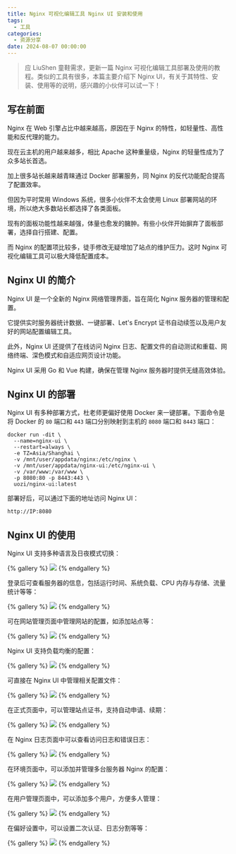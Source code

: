 ```yaml
---
title: Nginx 可视化编辑工具 Nginx UI 安装和使用
tags:
  - 工具
categories:
  - 资源分享
date: 2024-08-07 00:00:00
---
```


> 应 LiuShen 童鞋需求，更新一篇 Nginx 可视化编辑工具部署及使用的教程。类似的工具有很多，本篇主要介绍下 Nginx UI，有关于其特性、安装、使用等的说明，感兴趣的小伙伴可以试一下！

<!-- more -->

## 写在前面

Nginx 在 Web 引擎占比中越来越高，原因在于 Nginx 的特性，如轻量性、高性能和反代理的能力。

现在云主机的用户越来越多，相比 Apache 这种重量级，Nginx 的轻量性成为了众多站长首选。

加上很多站长越来越青睐通过 Docker 部署服务，同 Nginx 的反代功能配合提高了配置效率。

但因为平时常用 Windows 系统，很多小伙伴不太会使用 Linux 部署网站的环境，所以绝大多数站长都选择了各类面板。

现有的面板功能性越来越强，体量也愈发的臃肿。有些小伙伴开始摒弃了面板部署，选择自行搭建、配置。

而 Nginx 的配置项比较多，徒手修改无疑增加了站点的维护压力。这时 Nginx 可视化编辑工具可以极大降低配置成本。

## Nginx UI 的简介

Nginx UI 是一个全新的 Nginx 网络管理界面，旨在简化 Nginx 服务器的管理和配置。

它提供实时服务器统计数据、一键部署、Let's Encrypt 证书自动续签以及用户友好的网站配置编辑工具。

此外，Nginx UI 还提供了在线访问 Nginx 日志、配置文件的自动测试和重载、网络终端、深色模式和自适应网页设计功能。

Nginx UI 采用 Go 和 Vue 构建，确保在管理 Nginx 服务器时提供无缝高效体验。

## Nginx UI 的部署

Nginx UI 有多种部署方式，杜老师更偏好使用 Docker 来一键部署。下面命令是将 Docker 的 `80` 端口和 `443` 端口分别映射到主机的 `8080` 端口和 `8443` 端口：

```
docker run -dit \
  --name=nginx-ui \
  --restart=always \
  -e TZ=Asia/Shanghai \
  -v /mnt/user/appdata/nginx:/etc/nginx \
  -v /mnt/user/appdata/nginx-ui:/etc/nginx-ui \
  -v /var/www:/var/www \
  -p 8080:80 -p 8443:443 \
  uozi/nginx-ui:latest
```

部署好后，可以通过下面的地址访问 Nginx UI：

```
http://IP:8080
```

## Nginx UI 的使用

Nginx UI 支持多种语言及日夜模式切换：

{% gallery %}
![](https://cdn.dusays.com/2024/08/735-1.jpg)
{% endgallery %}

登录后可查看服务器的信息，包括运行时间、系统负载、CPU 内存与存储、流量统计等等：

{% gallery %}
![](https://cdn.dusays.com/2024/08/735-2.jpg)
{% endgallery %}

可在网站管理页面中管理网站的配置，如添加站点等：

{% gallery %}
![](https://cdn.dusays.com/2024/08/735-3.jpg)
{% endgallery %}

Nginx UI 支持负载均衡的配置：

{% gallery %}
![](https://cdn.dusays.com/2024/08/735-4.jpg)
{% endgallery %}

可直接在 Nginx UI 中管理相关配置文件：

{% gallery %}
![](https://cdn.dusays.com/2024/08/735-5.jpg)
{% endgallery %}

在正式页面中，可以管理站点证书，支持自动申请、续期：

{% gallery %}
![](https://cdn.dusays.com/2024/08/735-6.jpg)
{% endgallery %}

在 Nginx 日志页面中可以查看访问日志和错误日志：

{% gallery %}
![](https://cdn.dusays.com/2024/08/735-7.jpg)
{% endgallery %}

在环境页面中，可以添加并管理多台服务器 Nginx 的配置：

{% gallery %}
![](https://cdn.dusays.com/2024/08/735-8.jpg)
{% endgallery %}

在用户管理页面中，可以添加多个用户，方便多人管理：

{% gallery %}
![](https://cdn.dusays.com/2024/08/735-9.jpg)
{% endgallery %}

在偏好设置中，可以设置二次认证、日志分割等等：

{% gallery %}
![](https://cdn.dusays.com/2024/08/735-10.jpg)
{% endgallery %}